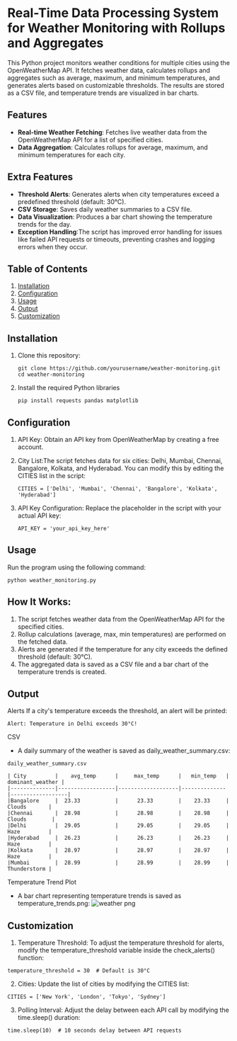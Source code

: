 #  Real-Time Data Processing System for Weather Monitoring with Rollups and Aggregates

This Python project monitors weather conditions for multiple cities using the OpenWeatherMap API. It fetches weather data, calculates rollups and aggregates such as average, maximum, and minimum temperatures, and generates alerts based on customizable thresholds. The results are stored as a CSV file, and temperature trends are visualized in bar charts.

## Features
- **Real-time Weather Fetching**: Fetches live weather data from the OpenWeatherMap API for a list of specified cities.
- **Data Aggregation**: Calculates rollups for average, maximum, and minimum temperatures for each city.
## Extra Features
- **Threshold Alerts**: Generates alerts when city temperatures exceed a predefined threshold (default: 30°C).
- **CSV Storage**: Saves daily weather summaries to a CSV file.
- **Data Visualization**: Produces a bar chart showing the temperature trends for the day.
- **Exception Handling**:The script has improved error handling for issues like failed API requests or timeouts, preventing crashes and logging errors when they occur.
 ## Table of Contents
1. [Installation](#installation)
2. [Configuration](#configuration)
3. [Usage](#usage)
4. [Output](#output)
5. [Customization](#customization)

## Installation

1. Clone this repository:
   ```
   git clone https://github.com/yourusername/weather-monitoring.git
   cd weather-monitoring

   ```
2. Install the required Python libraries
   ```
   pip install requests pandas matplotlib

   ```
## Configuration
1. API Key: Obtain an API key from OpenWeatherMap by creating a free account.

2. City List:The script fetches data for six cities: Delhi, Mumbai, Chennai, Bangalore, Kolkata, and Hyderabad. You can modify this by editing the CITIES list in the script:
   ```
   CITIES = ['Delhi', 'Mumbai', 'Chennai', 'Bangalore', 'Kolkata', 'Hyderabad']
   ```
3. API Key Configuration: Replace the placeholder in the script with your actual API key:
   ```
   API_KEY = 'your_api_key_here'
   ```
## Usage
   Run the program using the following command:
   ```
  python weather_monitoring.py
  ```
## How It Works:
  1. The script fetches weather data from the OpenWeatherMap API for the specified cities.
  2. Rollup calculations (average, max, min temperatures) are performed on the fetched data.
  3. Alerts are generated if the temperature for any city exceeds the defined threshold (default: 30°C).
  4. The aggregated data is saved as a CSV file and a bar chart of the temperature trends is created.
## Output
  Alerts
  If a city's temperature exceeds the threshold, an alert will be printed:
  ```
 Alert: Temperature in Delhi exceeds 30°C!
 ```
CSV
 - A daily summary of the weather is saved as daily_weather_summary.csv:
  ```
  daily_weather_summary.csv
  ```
 ```
| City         |    avg_temp      |     max_temp      |   min_temp   | dominant_weather |
|--------------|------------------|-------------------|--------------|------------------|
|Bangalore     |  23.33           |      23.33        |    23.33     |     Clouds       |
|Chennai       |  28.98           |      28.98        |    28.98     |    Clouds        |
|Delhi         |  29.05           |      29.05        |    29.05     |     Haze         |
|Hyderabad     |  26.23           |      26.23        |    26.23     |     Haze         |
|Kolkata       |  28.97           |      28.97        |    28.97     |     Haze         |
|Mumbai        |  28.99           |      28.99        |    28.99     |     Thunderstorm |
```
Temperature Trend Plot
 - A bar chart representing temperature trends is saved as temperature_trends.png:
   ![weather png](https://github.com/user-attachments/assets/2ce49210-7b64-4a05-a57c-5511ea93330c)
   

## Customization
 1.  Temperature Threshold: To adjust the temperature threshold for alerts, modify the temperature_threshold variable inside the check_alerts() function:   
  ```
  temperature_threshold = 30  # Default is 30°C
  ```
2. Cities: Update the list of cities by modifying the CITIES list:
```
CITIES = ['New York', 'London', 'Tokyo', 'Sydney']
```
3. Polling Interval: Adjust the delay between each API call by modifying the time.sleep() duration:
 ```
 time.sleep(10)  # 10 seconds delay between API requests
 ```


